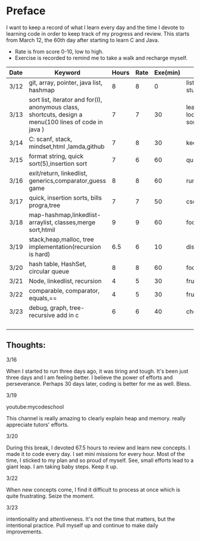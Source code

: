 # Preface

I want to keep a record of what I learn every day and the time I devote to learning code in order to keep track of my progress and review. This starts from March 12, the 60th day after starting to learn C and Java.



- Rate is from score 0-10, low to high.
- Exercise is recorded to remind me to take a walk and recharge myself.

| Date | Keyword                                                      | Hours | Rate | Exe(min) | Note                                    |
| :--- | ------------------------------------------------------------ | ----- | ---- | -------- | --------------------------------------- |
| 3/12 | git, array, pointer, java list, hashmap                      | 8     | 8    | 0        | list needs more study                   |
| 3/13 | sort list, iterator and for(I), anonymous class, shortcuts, design a menu(100 lines of code in java ) | 7     | 7    | 30       | learn a lot about loop and list sorting |
| 3/14 | C: scanf, stack, mindset,html<h></h> ,lamda,github           | 7     | 8    | 30       | keep going                              |
| 3/15 | format string, quick sort(5),insertion sort                  | 7     | 6    | 60       | quicksort is tough                      |
| 3/16 | exit/return, linkedlist, generics,comparator,guess game      | 8     | 8    | 60       | running is helpful                      |
| 3/17 | quick,  insertion sorts, bills progra,tree                   | 7     | 7    | 50       | csdojo is amazing                       |
| 3/18 | map-hashmap,linkedlist-arraylist, classes,merge sort,htmil   | 9     | 9    | 60       | focused,energetic                       |
| 3/19 | stack,heap,malloc, tree implementation(recursion is hard)    | 6.5   | 6    | 10       | distracted                              |
| 3/20 | hash table, HashSet, circular queue                          | 8     | 8    | 60       | focused,patient                         |
| 3/21 | Node, linkedlist,  recursion                                 | 4     | 5    | 30       | frustrated,school                       |
| 3/22 | comparable, comparator, equals,==                            | 4     | 5    | 30       | frustrated,due                          |
| 3/23 | debug, graph, tree-recursive add in c                        | 6     | 6    | 40       | cheer up,fight                          |
|      |                                                              |       |      |          |                                         |
|      |                                                              |       |      |          |                                         |
|      |                                                              |       |      |          |                                         |
|      |                                                              |       |      |          |                                         |

## Thoughts:

3/16

When I started to run three days ago, it was tiring and tough. It's been just three days and I am feeling better. I believe the power of efforts and perseverance. Perhaps 30 days later, coding is better for me as well. Bless.

3/19

youtube:mycodeschool

This channel is really amazing to clearly explain heap and memory. really appreciate tutors' efforts.

3/20

During this break, I devoted 67.5 hours to review and learn new concepts. I made it to code every day. I set mini missions for every hour. Most of the time, I sticked to my plan and so proud of myself. See, small efforts lead to a giant leap. I am taking baby steps. Keep it up.

3/22

When new concepts come, I find it difficult to process at once which is quite frustrating. Seize the moment.

3/23

intentionality and attentiveness. It's not the time that matters, but the intentional practice. Pull myself up and continue to make daily improvements.